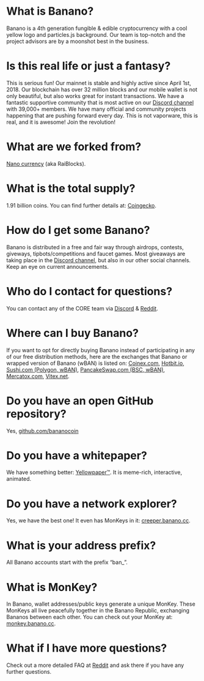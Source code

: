 # What is Banano?

Banano is a 4th generation fungible & edible cryptocurrency with a cool yellow logo and particles.js background. Our team is top-notch and the project advisors are by a moonshot best in the business.

# Is this real life or just a fantasy?

This is serious fun! Our mainnet is stable and highly active since April 1st, 2018. Our blockchain has over 32 million blocks and our mobile wallet is not only beautiful, but also works great for instant transactions. We have a fantastic supportive community that is most active on our [Discord channel](https://chat.banano.cc) with 39,000+ members. We have many official and community projects happening that are pushing forward every day.
This is not vaporware, this is real, and it is awesome! Join the revolution!

# What are we forked from?

[Nano currency](https://nano.org) (aka RaiBlocks).

# What is the total supply?

1.91 billion coins. You can find further details at: [Coingecko](https://www.coingecko.com/en/coins/banano).

# How do I get some Banano?

Banano is distributed in a free and fair way through airdrops, contests, giveways, tipbots/competitions and faucet games. Most giveaways are taking place in the [Discord channel](https://chat.banano.cc), but also in our other social channels. Keep an eye on current announcements.

# Who do I contact for questions?

You can contact any of the CORE team via [Discord](https://chat.banano.cc) & [Reddit](https://reddit.com/r/banano).

# Where can I buy Banano?

If you want to opt for directly buying Banano instead of participating in any of our free distribution methods, here are the exchanges that Banano or wrapped version of Banano (wBAN) is listed on: [Coinex.com](https://coinex.com), [Hotbit.io](https://hotbit.io/), [Sushi.com (Polygon, wBAN)](https://sushi.com), [PancakeSwap.com (BSC, wBAN)](https://pancakeswap.finance/swap), [Mercatox.com](https://mercatox.com), [Vitex.net](https://vitex.net).

# Do you have an open GitHub repository?

Yes, [github.com/bananocoin](https://github.com/bananocoin)

# Do you have a whitepaper?

We have something better: [Yellowpaper™](https://banano.cc/yellowpaper). It is meme-rich, interactive, animated.

# Do you have a network explorer?

Yes, we have the best one! It even has MonKeys in it: [creeper.banano.cc](https://creeper.banano.cc).

# What is your address prefix?

All Banano accounts start with the prefix “ban\_”.

# What is MonKey?

In Banano, wallet addresses/public keys generate a unique MonKey. These MonKeys all live peacefully together in the Banano Republic, exchanging Bananos between each other. You can check out your MonKey at: [monkey.banano.cc](https://monkey.banano.cc).

# What if I have more questions?

Check out a more detailed FAQ at [Reddit](https://www.reddit.com/r/banano/comments/9kiadz/new_to_banano_get_started_here) and ask there if you have any further questions.

